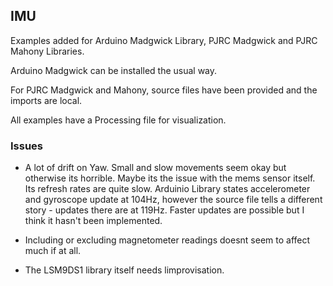 IMU
---

Examples added for Arduino Madgwick Library, PJRC Madgwick and PJRC Mahony Libraries.  

Arduino Madgwick can be installed the usual way.

For PJRC Madgwick and Mahony, source files have been provided and the imports are local.

All examples have a Processing file for visualization.

### Issues
- A lot of drift on Yaw. Small and slow movements seem okay but otherwise its horrible. Maybe its the issue with the mems sensor itself. Its refresh rates are quite slow. Arduinio Library states accelerometer and gyroscope update at 104Hz, however the source file tells a different story - updates there are at 119Hz. Faster updates are possible but I think it hasn't been implemented.

- Including or excluding magnetometer readings doesnt seem to affect much if at all.  
- The LSM9DS1 library itself needs limprovisation.
